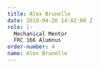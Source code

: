 ```yaml
---
title: Alex Brunelle
date: 2019-04-26 14:02:00 Z
role: |-
  Mechanical Mentor
  FRC 166 Alumnus
order-number: 4
name: Alex Brunelle
---
```


